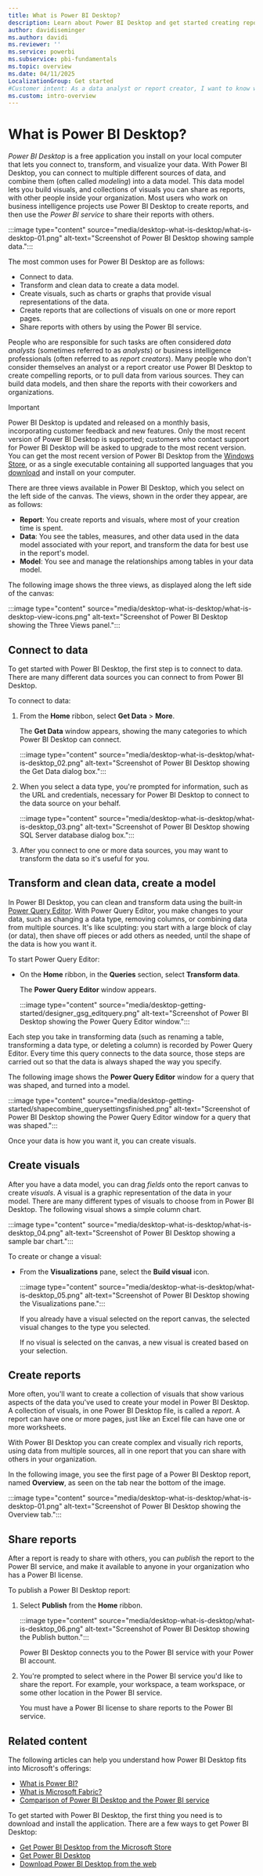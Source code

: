 ```yaml
---
title: What is Power BI Desktop?
description: Learn about Power BI Desktop and get started creating reports with charts and graphs that you can share with others in your organization.
author: davidiseminger
ms.author: davidi
ms.reviewer: ''
ms.service: powerbi
ms.subservice: pbi-fundamentals
ms.topic: overview
ms.date: 04/11/2025
LocalizationGroup: Get started
#Customer intent: As a data analyst or report creator, I want to know what Power BI Desktop is, so that I can decide whether it has the features and services I need to create reports.
ms.custom: intro-overview
---
```

# What is Power BI Desktop?

*Power BI Desktop* is a free application you install on your local computer that lets you connect to, transform, and visualize your data. With Power BI Desktop, you can connect to multiple different sources of data, and combine them (often called *modeling*) into a data model. This data model lets you build visuals, and collections of visuals you can share as reports, with other people inside your organization. Most users who work on business intelligence projects use Power BI Desktop to create reports, and then use the *Power BI service* to share their reports with others.

:::image type="content" source="media/desktop-what-is-desktop/what-is-desktop-01.png" alt-text="Screenshot of Power BI Desktop showing sample data.":::

The most common uses for Power BI Desktop are as follows:

- Connect to data.
- Transform and clean data to create a data model.
- Create visuals, such as charts or graphs that provide visual representations of the data.
- Create reports that are collections of visuals on one or more report pages.
- Share reports with others by using the Power BI service.

People who are responsible for such tasks are often considered *data analysts* (sometimes referred to as *analysts*) or business intelligence professionals (often referred to as *report creators*). Many people who don't consider themselves an analyst or a report creator use Power BI Desktop to create compelling reports, or to pull data from various sources. They can build data models, and then share the reports with their coworkers and organizations.

> [!IMPORTANT]
> Power BI Desktop is updated and released on a monthly basis, incorporating customer feedback and new features. Only the most recent version of Power BI Desktop is supported; customers who contact support for Power BI Desktop will be asked to upgrade to the most recent version.
> You can get the most recent version of Power BI Desktop from the [Windows Store](https://aka.ms/pbidesktopstore), or as a single executable containing all supported languages that you [download](https://www.microsoft.com/download/details.aspx?id=58494) and install on your computer.

There are three views available in Power BI Desktop, which you select on the left side of the canvas. The views, shown in the order they appear, are as follows:

- **Report**: You create reports and visuals, where most of your creation time is spent.
- **Data**: You see the tables, measures, and other data used in the data model associated with your report, and transform the data for best use in the report's model.
- **Model**: You see and manage the relationships among tables in your data model.

The following image shows the three views, as displayed along the left side of the canvas:

:::image type="content" source="media/desktop-what-is-desktop/what-is-desktop-view-icons.png" alt-text="Screenshot of Power BI Desktop showing the Three Views panel.":::

## Connect to data

To get started with Power BI Desktop, the first step is to connect to data. There are many different data sources you can connect to from Power BI Desktop.

To connect to data:

1. From the **Home** ribbon, select **Get Data** > **More**.

   The **Get Data** window appears, showing the many categories to which Power BI Desktop can connect.

   :::image type="content" source="media/desktop-what-is-desktop/what-is-desktop_02.png" alt-text="Screenshot of Power BI Desktop showing the Get Data dialog box.":::

1. When you select a data type, you're prompted for information, such as the URL and credentials, necessary for Power BI Desktop to connect to the data source on your behalf.

   :::image type="content" source="media/desktop-what-is-desktop/what-is-desktop_03.png" alt-text="Screenshot of Power BI Desktop showing SQL Server database dialog box.":::

1. After you connect to one or more data sources, you may want to transform the data so it's useful for you.

## Transform and clean data, create a model

In Power BI Desktop, you can clean and transform data using the built-in [Power Query Editor](../transform-model/desktop-query-overview.md). With Power Query Editor, you make changes to your data, such as changing a data type, removing columns, or combining data from multiple sources. It's like sculpting: you start with a large block of clay (or data), then shave off pieces or add others as needed, until the shape of the data is how you want it.

To start Power Query Editor:

- On the **Home** ribbon, in the **Queries** section, select **Transform data**.

   The **Power Query Editor** window appears.

   :::image type="content" source="media/desktop-getting-started/designer_gsg_editquery.png" alt-text="Screenshot of Power BI Desktop showing the Power Query Editor window.":::

Each step you take in transforming data (such as renaming a table, transforming a data type, or deleting a column) is recorded by Power Query Editor. Every time this query connects to the data source, those steps are carried out so that the data is always shaped the way you specify.

The following image shows the **Power Query Editor** window for a query that was shaped, and turned into a model.

:::image type="content" source="media/desktop-getting-started/shapecombine_querysettingsfinished.png" alt-text="Screenshot of Power BI Desktop showing the Power Query Editor window for a query that was shaped.":::

Once your data is how you want it, you can create visuals.

## Create visuals

After you have a data model, you can drag *fields* onto the report canvas to create *visuals*. A visual is a graphic representation of the data in your model. There are many different types of visuals to choose from in Power BI Desktop. The following visual shows a simple column chart.

:::image type="content" source="media/desktop-what-is-desktop/what-is-desktop_04.png" alt-text="Screenshot of Power BI Desktop showing a sample bar chart.":::

To create or change a visual:

- From the **Visualizations** pane, select the **Build visual** icon.

   :::image type="content" source="media/desktop-what-is-desktop/what-is-desktop_05.png" alt-text="Screenshot of Power BI Desktop showing the Visualizations pane.":::

   If you already have a visual selected on the report canvas, the selected visual changes to the type you selected.

   If no visual is selected on the canvas, a new visual is created based on your selection.

## Create reports

More often, you'll want to create a collection of visuals that show various aspects of the data you've used to create your model in Power BI Desktop. A collection of visuals, in one Power BI Desktop file, is called a *report*. A report can have one or more pages, just like an Excel file can have one or more worksheets.

With Power BI Desktop you can create complex and visually rich reports, using data from multiple sources, all in one report that you can share with others in your organization.

In the following image, you see the first page of a Power BI Desktop report, named **Overview**, as seen on the tab near the bottom of the image.

:::image type="content" source="media/desktop-what-is-desktop/what-is-desktop-01.png" alt-text="Screenshot of Power BI Desktop showing the Overview tab.":::

## Share reports

After a report is ready to share with others, you can *publish* the report to the Power BI service, and make it available to anyone in your organization who has a Power BI license.

To publish a Power BI Desktop report:

1. Select **Publish** from the **Home** ribbon.

   :::image type="content" source="media/desktop-what-is-desktop/what-is-desktop_06.png" alt-text="Screenshot of Power BI Desktop showing the Publish button.":::

   Power BI Desktop connects you to the Power BI service with your Power BI account.

1. You're prompted to select where in the Power BI service you'd like to share the report. For example, your workspace, a team workspace, or some other location in the Power BI service.

   You must have a Power BI license to share reports to the Power BI service.

## Related content

The following articles can help you understand how Power BI Desktop fits into Microsoft's offerings:

- [What is Power BI?](/power-bi/fundamentals/power-bi-overview)
- [What is Microsoft Fabric?](/fabric/get-started/microsoft-fabric-overview) 
- [Comparison of Power BI Desktop and the Power BI service](../fundamentals/service-service-vs-desktop.md)

To get started with Power BI Desktop, the first thing you need is to download and install the application. There are a few ways to get Power BI Desktop:

- [Get Power BI Desktop from the Microsoft Store](https://aka.ms/pbidesktopstore)
- [Get Power BI Desktop](desktop-get-the-desktop.md)
- [Download Power BI Desktop from the web](https://www.microsoft.com/download/details.aspx?id=58494)
